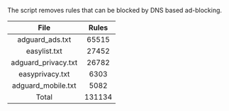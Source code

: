 The script removes rules that can be blocked by DNS based ad-blocking.


| File | Rules |
|:----:|:-----:|
| adguard_ads.txt | 65515 |
| easylist.txt | 27452 |
| adguard_privacy.txt | 26782 |
| easyprivacy.txt | 6303 |
| adguard_mobile.txt | 5082 |
| Total | 131134 |